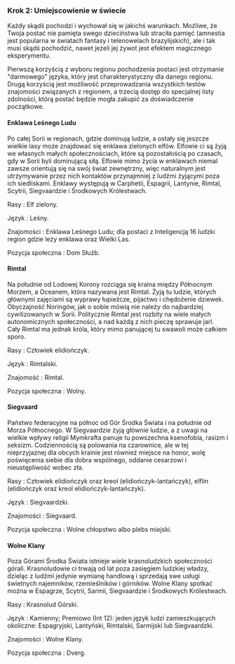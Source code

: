 ### Krok 2: Umiejscowienie w świecie

Każdy skądś pochodzi i wychował się w jakichś warunkach. Możliwe, że Twoja postać nie pamięta swego dzieciństwa lub straciła pamięć (amnestia jest popularna w światach fantasy i telenowelach brazylijskich), ale i tak musi skądś pochodzić, nawet jeżeli jej żywot jest efektem magicznego eksperymentu.

Pierwszą korzyścią z wyboru regionu pochodzenia postaci jest otrzymanie "darmowego" języka, który jest charakterystyczny dla danego regionu. Drugą korzyścią jest możliwość przeprowadzania wszystkich testów znajomości związanych z regionem, a trzecią dostęp do specjalnej listy zdolności, którą postać będzie mogła zakupić za doświadczenie początkowe.

#### Enklawa Leśnego Ludu

Po całej Sorii w regionach, gdzie dominują ludzie, a ostały się jeszcze wielkie lasy może znajdować się enklawa zielonych elfów. Elfowie ci są żyją we własnych małych społecznościach, które są pozostałością po czasach, gdy w Sorii byli dominującą siłą. Elfowie mimo życia w enklawach niemal zawsze orientują się na swój świat zewnętrzny, więc naturalnym jest utrzymywanie przez nich kontaktów przynajmniej z ludźmi żyjącymi poza ich siedliskami. Enklawy występują w Carphetii, Espagrii, Lantynie, Rimtal, Scytrii, Siegvaardzie i Środkowych Królestwach. 

Rasy
: Elf zielony.

Język
: Leśny.

Znajomości
: Enklawa Leśnego Ludu; dla postaci z Inteligencją 16 ludzki region gdzie leży enklawa oraz Wielki Las. 

Pozycja społeczna
: Dom Służb.

#### Rimtal

Na południe od Lodowej Korony rozciąga się kraina między Północnym Morzem, a Oceanem, która nazywana jest Rimtal. Żyją tu ludzie, których głównymi zajęciami są wyprawy łupieżcze, pijactwo i chędożenie dziewek. Obyczajność Noringów, jak o sobie mówią nie należy do najbardziej cywilizowanych w Sorii. Politycznie Rimtal jest rozbity na wiele małych autonomicznych społeczności, a nad każdą z nich pieczę sprawuje jarl. Cały Rimtal ma jednak króla, który mimo panującej tu swawoli może całkiem sporo.

Rasy
: Człowiek elidiończyk.

Język
: Rimtalski.

Znajomość
: Rimtal.

Pozycja społeczna
: Wolny.

#### Siegvaard

Państwo federacyjne na północ od Gór Środka Świata i na południe od Morza Północnego. W Siegvaardzie żyją głównie ludzie, a z uwagi na wielkie wpływy religii Mymkrafta panuje tu powszechna ksenofobia, rasizm i seksizm. Codziennością są polowania na czarownice, ale  w tej nieprzyjaznej dla obcych krainie jest również miejsce na honor, wolę poświęcenia siebie dla dobra wspólnego, oddanie cesarzowi i nieustępliwość wobec zła.

Rasy
: Człowiek elidiończyk oraz kreol (elidiończyk-lantańczyk), elflin (elidiończyk oraz kreol elidiończyk-lantańczyk).

Język
: Siegvaardzki. 

Znajomości
: Siegvaard.

Pozycja społeczna
: Wolne chłopstwo albo plebs miejski.

#### Wolne Klany

Poza Górami Środka Świata istnieje wiele krasnoludzkich społeczności górali. Krasnoludowie ci trwają od lat poza zasięgiem ludzkiej władzy, dzieląc z ludźmi jedynie wymianę handlową i sprzedają swe usługi świetnych najemników, rzemieślników i górników. Wolne Klany spotkać można w Espagrze, Scytrii, Sarmii, Siegvaardzie i Środkowych Królestwach.

Rasy
: Krasnolud Górski.

Język
: Kamienny; Premiowo (Int 12): jeden język ludzi zamieszkujących okoliczne: Espagryjski, Lantyński, Rimtalski, Sarmijski lub Siegvaardzki.  

Znajomości
: Wolne Klany.

Pozycja społeczna
: Dverg.
